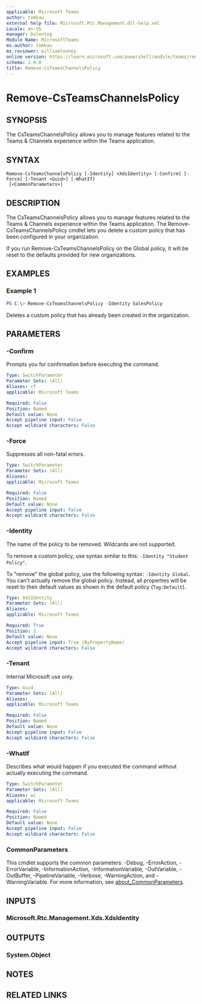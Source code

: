 ```yaml
---
applicable: Microsoft Teams
author: tomkau
external help file: Microsoft.Rtc.Management.dll-help.xml
Locale: en-US
manager: bulenteg
Module Name: MicrosoftTeams
ms.author: tomkau
ms.reviewer: williamlooney
online version: https://learn.microsoft.com/powershell/module/teams/remove-csteamschannelspolicy
schema: 2.0.0
title: Remove-CsTeamsChannelsPolicy
---
```


# Remove-CsTeamsChannelsPolicy

## SYNOPSIS

The CsTeamsChannelsPolicy allows you to manage features related to the Teams & Channels experience within the Teams application.

## SYNTAX

```
Remove-CsTeamsChannelsPolicy [-Identity] <XdsIdentity> [-Confirm] [-Force] [-Tenant <Guid>] [-WhatIf]
 [<CommonParameters>]
```

## DESCRIPTION
The CsTeamsChannelsPolicy allows you to manage features related to the Teams & Channels experience within the Teams application.  The Remove-CsTeamsChannelsPolicy cmdlet lets you delete a custom policy that has been configured in your organization.

If you run Remove-CsTeamsChannelsPolicy on the Global policy, it will be reset to the defaults provided for new organizations.

## EXAMPLES

### Example 1
```powershell
PS C:\> Remove-CsTeamsChannelsPolicy -Identity SalesPolicy
```

Deletes a custom policy that has already been created in the organization.

## PARAMETERS

### -Confirm
Prompts you for confirmation before executing the command.

```yaml
Type: SwitchParameter
Parameter Sets: (All)
Aliases: cf
applicable: Microsoft Teams

Required: False
Position: Named
Default value: None
Accept pipeline input: False
Accept wildcard characters: False
```

### -Force
Suppresses all non-fatal errors.

```yaml
Type: SwitchParameter
Parameter Sets: (All)
Aliases:
applicable: Microsoft Teams

Required: False
Position: Named
Default value: None
Accept pipeline input: False
Accept wildcard characters: False
```

### -Identity
The name of the policy to be removed. Wildcards are not supported.

To remove a custom policy, use syntax similar to this: `-Identity "Student Policy"`.

To "remove" the global policy, use the following syntax: `-Identity Global`. You can't actually remove the global policy. Instead, all properties will be reset to their default values as shown in the default policy (`Tag:Default`).

```yaml
Type: XdsIdentity
Parameter Sets: (All)
Aliases:
applicable: Microsoft Teams

Required: True
Position: 2
Default value: None
Accept pipeline input: True (ByPropertyName)
Accept wildcard characters: False
```

### -Tenant
Internal Microsoft use only.

```yaml
Type: Guid
Parameter Sets: (All)
Aliases:
applicable: Microsoft Teams

Required: False
Position: Named
Default value: None
Accept pipeline input: False
Accept wildcard characters: False
```

### -WhatIf
Describes what would happen if you executed the command without actually executing the command.

```yaml
Type: SwitchParameter
Parameter Sets: (All)
Aliases: wi
applicable: Microsoft Teams

Required: False
Position: Named
Default value: None
Accept pipeline input: False
Accept wildcard characters: False
```

### CommonParameters
This cmdlet supports the common parameters: -Debug, -ErrorAction, -ErrorVariable, -InformationAction, -InformationVariable, -OutVariable, -OutBuffer, -PipelineVariable, -Verbose, -WarningAction, and -WarningVariable. For more information, see [about_CommonParameters](https://go.microsoft.com/fwlink/?LinkID=113216).

## INPUTS

### Microsoft.Rtc.Management.Xds.XdsIdentity

## OUTPUTS

### System.Object

## NOTES

## RELATED LINKS
